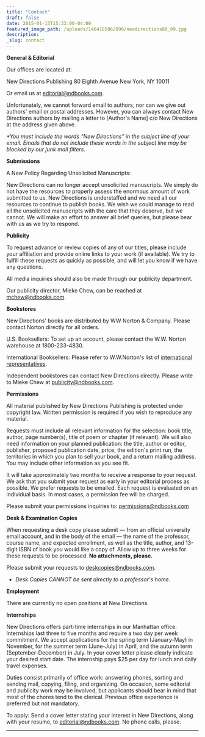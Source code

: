 ```yaml
---
title: "Contact"
draft: false
date: 2015-01-15T15:33:00-04:00
featured_image_path: /uploads/1464185862096/newdirections80_09.jpg
description:
_slug: contact
---
```


**General & Editorial**

Our offices are located at:

New Directions Publishing
80 Eighth Avenue
New York, NY 10011

Or email us at [editorial@ndbooks.com](mailto:editorial@ndbooks.com?subject=From%20the%20NDBooks.com%20site%3A%20Editorial).

Unfortunately, we cannot forward email to authors, nor can we give out authors' email or postal addresses. However, you can always contact New Directions authors by mailing a letter to [Author's Name] c/o New Directions at the address given above.

_*You must include the words "New Directions" in the subject line of your email. Emails that do not include these words in the subject line may be blocked by our junk mail filters._

**Submissions**

A New Policy Regarding Unsolicited Manuscripts:

New Directions can no longer accept unsolicited manuscripts. We simply do not have the resources to properly assess the enormous amount of work submitted to us. New Directions is understaffed and we need all our resources to continue to publish books. We wish we could manage to read all the unsolicited manuscripts with the care that they deserve, but we cannot. We will make an effort to answer all brief queries, but please bear with us as we try to respond.

**Publicity**

To request advance or review copies of any of our titles, please include your affiliation and provide online links to your work (if available). We try to fulfill these requests as quickly as possible, and will let you know if we have any questions.

All media inquiries should also be made through our publicity department.

Our publicity director, Mieke Chew, can be reached at mchew@ndbooks.com.

**Bookstores**

New Directions' books are distributed by WW Norton & Company. Please contact Norton directly for all orders.

U.S. Booksellers: To set up an account, please contact the W.W. Norton warehouse at 1800-233-4830.

International Booksellers: Please refer to W.W.Norton's list of [international representatives](http://books.wwnorton.com/books/aboutcontent.aspx?id=4394&mid=66).

Independent bookstores can contact New Directions directly. Please write to Mieke Chew at publicity@ndbooks.com.

**Permissions**

All material published by New Directions Publishing is protected under copyright law. Written permission is required if you wish to reproduce any material.

Requests must include all relevant information for the selection: book title, author, page number(s), title of poem or chapter (if relevant). We will also need information on your planned publication: the title, author or editor, publisher, proposed publication date, price, the edition's print run, the territories in which you plan to sell your book, and a return mailing address. You may include other information as you see fit.

It will take approximately two months to receive a response to your request. We ask that you submit your request as early in your editorial process as possible. We prefer requests to be emailed. Each request is evaluated on an individual basis. In most cases, a permission fee will be charged.

Please submit your permissions inquiries to: [permissions@ndbooks.com](mailto:permissions@ndbooks.com?subject=Permissions%3A%20from%20the%20ndbooks.com%20website)

**Desk & Examination Copies**

When requesting a desk copy please submit — from an official university email account, and in the body of the email — the name of the professor, course name, and expected enrollment, as well as the title, author, and 13-digit ISBN of book you would like a copy of. Allow up to three weeks for these requests to be processed. **No attachments, please.**

Please submit your requests to [deskcopies@ndbooks.com](mailto:deskcopies@ndbooks.com?subject=New%20Directions%3A%20request%20for%20Desk%20Copies).

* _Desk Copies CANNOT be sent directly to a professor's home._

**Employment**

There are currently no open positions at New Directions.

**Internships**

New Directions offers part-time internships in our Manhattan office. Internships last three to five months and require a two day per week commitment. We accept applications for the spring term (January-May) in November, for the summer term (June-July) in April, and the autumn term (September-December) in July. In your cover letter please clearly indicate your desired start date. The internship pays $25 per day for lunch and daily travel expenses.

Duties consist primarily of office work: answering phones, sorting and sending mail, copying, filing, and organizing. On occasion, some editorial and publicity work may be involved, but applicants should bear in mind that most of the chores tend to the clerical. Previous office experience is preferred but not mandatory.

To apply: Send a cover letter stating your interest in New Directions, along with your resume, to [editorial@ndbooks.com](mailto:editorial@ndbooks.com?subject=From%20the%20Ndbooks.com%20Website). No phone calls, please.

---
